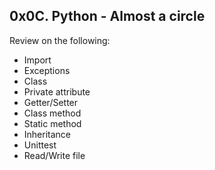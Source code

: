## 0x0C. Python - Almost a circle

Review on the following:

* Import
* Exceptions
* Class
* Private attribute
* Getter/Setter
* Class method
* Static method
* Inheritance
* Unittest
* Read/Write file
